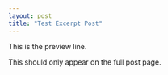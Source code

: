 ```yaml
---
layout: post
title: "Test Excerpt Post"
---
```


This is the preview line.

<!--more-->

This should only appear on the full post page.
